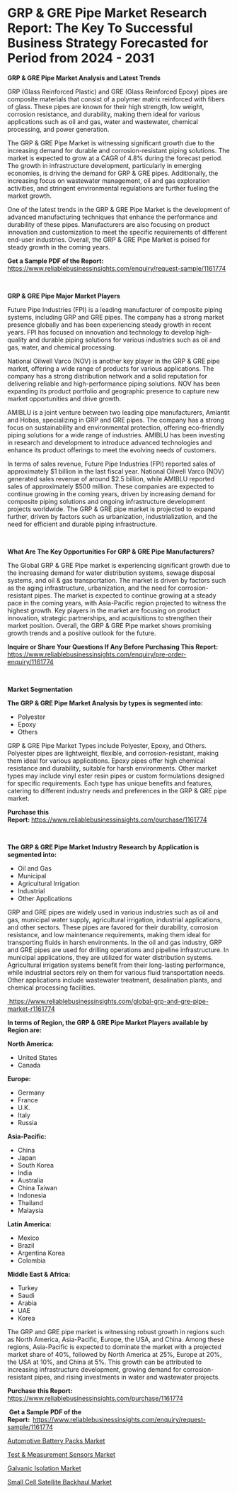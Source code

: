 <p><h1>GRP & GRE Pipe Market Research Report: The Key To Successful Business Strategy Forecasted for Period from 2024 - 2031</h1></p><p><strong>GRP & GRE Pipe Market Analysis and Latest Trends</strong></p>
<p><p>GRP (Glass Reinforced Plastic) and GRE (Glass Reinforced Epoxy) pipes are composite materials that consist of a polymer matrix reinforced with fibers of glass. These pipes are known for their high strength, low weight, corrosion resistance, and durability, making them ideal for various applications such as oil and gas, water and wastewater, chemical processing, and power generation.</p><p>The GRP & GRE Pipe Market is witnessing significant growth due to the increasing demand for durable and corrosion-resistant piping solutions. The market is expected to grow at a CAGR of 4.8% during the forecast period. The growth in infrastructure development, particularly in emerging economies, is driving the demand for GRP & GRE pipes. Additionally, the increasing focus on wastewater management, oil and gas exploration activities, and stringent environmental regulations are further fueling the market growth.</p><p>One of the latest trends in the GRP & GRE Pipe Market is the development of advanced manufacturing techniques that enhance the performance and durability of these pipes. Manufacturers are also focusing on product innovation and customization to meet the specific requirements of different end-user industries. Overall, the GRP & GRE Pipe Market is poised for steady growth in the coming years.</p></p>
<p><strong>Get a Sample PDF of the Report:&nbsp;</strong> <a href="https://www.reliablebusinessinsights.com/enquiry/request-sample/1161774">https://www.reliablebusinessinsights.com/enquiry/request-sample/1161774</a></p>
<p>&nbsp;</p>
<p><strong>GRP & GRE Pipe Major Market Players</strong></p>
<p><p>Future Pipe Industries (FPI) is a leading manufacturer of composite piping systems, including GRP and GRE pipes. The company has a strong market presence globally and has been experiencing steady growth in recent years. FPI has focused on innovation and technology to develop high-quality and durable piping solutions for various industries such as oil and gas, water, and chemical processing.</p><p>National Oilwell Varco (NOV) is another key player in the GRP & GRE pipe market, offering a wide range of products for various applications. The company has a strong distribution network and a solid reputation for delivering reliable and high-performance piping solutions. NOV has been expanding its product portfolio and geographic presence to capture new market opportunities and drive growth.</p><p>AMIBLU is a joint venture between two leading pipe manufacturers, Amiantit and Hobas, specializing in GRP and GRE pipes. The company has a strong focus on sustainability and environmental protection, offering eco-friendly piping solutions for a wide range of industries. AMIBLU has been investing in research and development to introduce advanced technologies and enhance its product offerings to meet the evolving needs of customers.</p><p>In terms of sales revenue, Future Pipe Industries (FPI) reported sales of approximately $1 billion in the last fiscal year. National Oilwell Varco (NOV) generated sales revenue of around $2.5 billion, while AMIBLU reported sales of approximately $500 million. These companies are expected to continue growing in the coming years, driven by increasing demand for composite piping solutions and ongoing infrastructure development projects worldwide. The GRP & GRE pipe market is projected to expand further, driven by factors such as urbanization, industrialization, and the need for efficient and durable piping infrastructure.</p></p>
<p>&nbsp;</p>
<p><strong>What Are The Key Opportunities For GRP & GRE Pipe Manufacturers?</strong></p>
<p><p>The Global GRP & GRE Pipe market is experiencing significant growth due to the increasing demand for water distribution systems, sewage disposal systems, and oil & gas transportation. The market is driven by factors such as the aging infrastructure, urbanization, and the need for corrosion-resistant pipes. The market is expected to continue growing at a steady pace in the coming years, with Asia-Pacific region projected to witness the highest growth. Key players in the market are focusing on product innovation, strategic partnerships, and acquisitions to strengthen their market position. Overall, the GRP & GRE Pipe market shows promising growth trends and a positive outlook for the future.</p></p>
<p><strong>Inquire or Share Your Questions If Any Before Purchasing This Report:</strong> <a href="https://www.reliablebusinessinsights.com/enquiry/pre-order-enquiry/1161774">https://www.reliablebusinessinsights.com/enquiry/pre-order-enquiry/1161774</a></p>
<p>&nbsp;</p>
<p><strong>Market Segmentation</strong></p>
<p><strong>The GRP & GRE Pipe Market Analysis by types is segmented into:</strong></p>
<p><ul><li>Polyester</li><li>Epoxy</li><li>Others</li></ul></p>
<p><p>GRP & GRE Pipe Market Types include Polyester, Epoxy, and Others. Polyester pipes are lightweight, flexible, and corrosion-resistant, making them ideal for various applications. Epoxy pipes offer high chemical resistance and durability, suitable for harsh environments. Other market types may include vinyl ester resin pipes or custom formulations designed for specific requirements. Each type has unique benefits and features, catering to different industry needs and preferences in the GRP & GRE pipe market.</p></p>
<p><strong>Purchase this Report:&nbsp;</strong><a href="https://www.reliablebusinessinsights.com/purchase/1161774">https://www.reliablebusinessinsights.com/purchase/1161774</a></p>
<p>&nbsp;</p>
<p><strong>The GRP & GRE Pipe Market Industry Research by Application is segmented into:</strong></p>
<p><ul><li>Oil and Gas</li><li>Municipal</li><li>Agricultural Irrigation</li><li>Industrial</li><li>Other Applications</li></ul></p>
<p><p>GRP and GRE pipes are widely used in various industries such as oil and gas, municipal water supply, agricultural irrigation, industrial applications, and other sectors. These pipes are favored for their durability, corrosion resistance, and low maintenance requirements, making them ideal for transporting fluids in harsh environments. In the oil and gas industry, GRP and GRE pipes are used for drilling operations and pipeline infrastructure. In municipal applications, they are utilized for water distribution systems. Agricultural irrigation systems benefit from their long-lasting performance, while industrial sectors rely on them for various fluid transportation needs. Other applications include wastewater treatment, desalination plants, and chemical processing facilities.</p></p>
<p><a href="https://www.reliablebusinessinsights.com/global-grp-and-gre-pipe-market-r1161774">&nbsp;https://www.reliablebusinessinsights.com/global-grp-and-gre-pipe-market-r1161774</a></p>
<p><strong>In terms of Region, the GRP & GRE Pipe Market Players available by Region are:</strong></p>
<p>
    <p> <strong> North America: </strong>
        <ul>
            <li>United States</li>
            <li>Canada</li>
        </ul>
        </p> 
    <p> <strong> Europe: </strong>
        <ul>
            <li>Germany</li>
            <li>France</li>
            <li>U.K.</li>
            <li>Italy</li>
            <li>Russia</li>
        </ul>
        </p> 
    <p> <strong> Asia-Pacific: </strong>
        <ul>
            <li>China</li>
            <li>Japan</li>
            <li>South Korea</li>
            <li>India</li>
            <li>Australia</li>
            <li>China Taiwan</li>
            <li>Indonesia</li>
            <li>Thailand</li>
            <li>Malaysia</li>
        </ul>
        </p> 
    <p> <strong> Latin America: </strong>
        <ul>
            <li>Mexico</li>
            <li>Brazil</li>
            <li>Argentina Korea</li>
            <li>Colombia</li>
        </ul>
        </p> 
    <p> <strong> Middle East & Africa: </strong>
        <ul>
            <li>Turkey</li>
            <li>Saudi</li>
            <li>Arabia</li>
            <li>UAE</li>
            <li>Korea</li>
        </ul>
    </p>
    </p>
<p><p>The GRP and GRE pipe market is witnessing robust growth in regions such as North America, Asia-Pacific, Europe, the USA, and China. Among these regions, Asia-Pacific is expected to dominate the market with a projected market share of 40%, followed by North America at 25%, Europe at 20%, the USA at 10%, and China at 5%. This growth can be attributed to increasing infrastructure development, growing demand for corrosion-resistant pipes, and rising investments in water and wastewater projects.</p></p>
<p><strong>Purchase this Report: </strong><a href="https://www.reliablebusinessinsights.com/purchase/1161774">https://www.reliablebusinessinsights.com/purchase/1161774</a></p>
<p>&nbsp;<strong>Get a Sample PDF of the Report:&nbsp;&nbsp;</strong><a href="https://www.reliablebusinessinsights.com/enquiry/request-sample/1161774">https://www.reliablebusinessinsights.com/enquiry/request-sample/1161774</a></p>
<p><strong></strong></p>
<p><p><a href="https://github.com/YashRP12/Market-Research-Report-List-5/blob/main/automotive-battery-packs-market.md">Automotive Battery Packs Market</a></p><p><a href="https://github.com/xvyfpyhu18/Market-Research-Report-List-1/blob/main/test-measurement-sensors-market.md">Test & Measurement Sensors Market</a></p><p><a href="https://issuu.com/reportprime-2/docs/galvanic-isolation-market-size-2030.pptx">Galvanic Isolation Market</a></p><p><a href="https://issuu.com/reportprime-2/docs/small-cell-satellite-backhaul-market-size-2030.ppt">Small Cell Satellite Backhaul Market</a></p></p>
